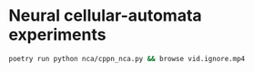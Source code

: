 # Neural cellular-automata experiments


```bash
poetry run python nca/cppn_nca.py && browse vid.ignore.mp4
```
